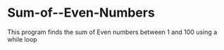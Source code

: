 # Sum-of--Even-Numbers
This program finds the sum of Even numbers between 1 and 100 using a while loop
